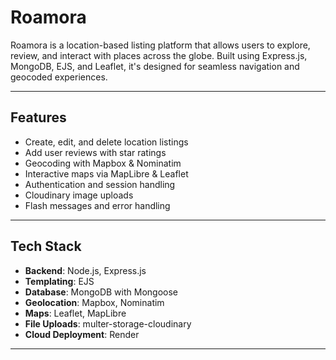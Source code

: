 # Roamora 

Roamora is a location-based listing platform that allows users to explore, review, and interact with places across the globe. Built using Express.js, MongoDB, EJS, and Leaflet, it's designed for seamless navigation and geocoded experiences.

---

##  Features
-  Create, edit, and delete location listings
-  Add user reviews with star ratings
-  Geocoding with Mapbox & Nominatim
-  Interactive maps via MapLibre & Leaflet
-  Authentication and session handling
-  Cloudinary image uploads
-  Flash messages and error handling

---

##  Tech Stack
- **Backend**: Node.js, Express.js
- **Templating**: EJS
- **Database**: MongoDB with Mongoose
- **Geolocation**: Mapbox, Nominatim
- **Maps**: Leaflet, MapLibre
- **File Uploads**: multer-storage-cloudinary
- **Cloud Deployment**: Render

---


